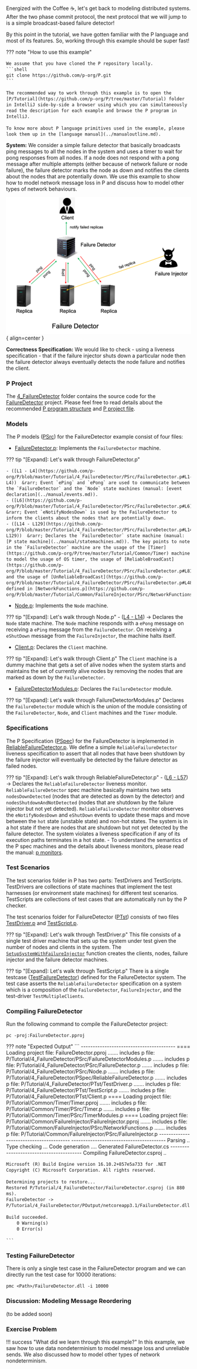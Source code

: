 
Energized with the Coffee :coffee:, let's get back to modeling distributed systems. After the two phase commit protocol, the next protocol that we will jump to is a simple broadcast-based failure detector!

By this point in the tutorial, we have gotten familiar with the P language and most of its features. So, working through this example should be super fast!

??? note "How to use this example"

    We assume that you have cloned the P repository locally.
    ```shell 
    git clone https://github.com/p-org/P.git
    ```

    The recommended way to work through this example is to open the [P/Tutorial](https://github.com/p-org/P/tree/master/Tutorial) folder in IntelliJ side-by-side a browser using which you can simultaneously read the description for each example and browse the P program in IntelliJ.

    To know more about P language primitives used in the example, please look them up in the [language manual](../manualoutline.md).

**System:** We consider a simple failure detector that basically broadcasts ping messages to all the nodes in the system and uses a timer to wait for pong responses from all nodes. If a node does not respond with a pong message after multiple attempts (either because of network failure or node failure), the failure detector marks the node as down and notifies the clients about the nodes that are potentially down. We use this example to show how to model network message loss in P and discuss how to model other types of network behaviours.

![Placeholder](failuredetector.png){ align=center }

**Correctness Specification:** We would like to check - using a liveness specification - that if the failure injector shuts down a particular node then the failure detector always eventually detects the node failure and notifies the client.

### P Project

The [4_FailureDetector](https://github.com/p-org/P/tree/master/Tutorial/4_FailureDetector) folder contains the source code for the [FailureDetector](https://github.com/p-org/P/blob/master/Tutorial/4_FailureDetector/FailureDetector.pproj) project. Please feel free to read details about the recommended [P program structure](../advanced/structureOfPProgram.md) and [P project file](../advanced/PProject.md).

### Models

The P models ([PSrc](https://github.com/p-org/P/tree/master/Tutorial/4_FailureDetector/PSrc)) for the FailureDetector example consist of four files:

- [FailureDetector.p](https://github.com/p-org/P/blob/master/Tutorial/4_FailureDetector/PSrc/FailureDetector.p): Implements the `FailureDetector` machine.
  
??? tip "[Expand]: Let's walk through FailureDetector.p"

    - ([L1 - L4](https://github.com/p-org/P/blob/master/Tutorial/4_FailureDetector/PSrc/FailureDetector.p#L1-L4))  &rarr; Event `ePing` and `ePong` are used to communicate between the `FailureDetector` and the `Node` state machines (manual: [event declaration](../manual/events.md)).
    - ([L6](https://github.com/p-org/P/blob/master/Tutorial/4_FailureDetector/PSrc/FailureDetector.p#L6)) &rarr; Event `eNotifyNodesDown` is used by the FailureDetector to inform the clients about the nodes that are potentially down.
    - ([L14 - L129](https://github.com/p-org/P/blob/master/Tutorial/4_FailureDetector/PSrc/FailureDetector.p#L14-L129))  &rarr; Declares the `FailureDetector` state machine (manual: [P state machine](../manual/statemachines.md)). The key points to note in the `FailureDetector` machine are the usage of the [Timer](https://github.com/p-org/P/tree/master/Tutorial/Common/Timer) machine to model the usage of OS timer, the usage of [ReliableBroadCast](https://github.com/p-org/P/blob/master/Tutorial/4_FailureDetector/PSrc/FailureDetector.p#L81), and the usage of [UnReliableBroadCast](https://github.com/p-org/P/blob/master/Tutorial/4_FailureDetector/PSrc/FailureDetector.p#L48) defined in [NetworkFunctions.p](https://github.com/p-org/P/blob/master/Tutorial/Common/FailureInjector/PSrc/NetworkFunctions.p).

- [Node.p](https://github.com/p-org/P/blob/master/Tutorial/4_FailureDetector/PSrc/Node.p): Implements the `Node` machine.
  
??? tip "[Expand]: Let's walk through Node.p"
    - ([L4 - L14](https://github.com/p-org/P/blob/master/Tutorial/4_FailureDetector/PSrc/Node.p#L4-L14)) &rarr; Declares the `Node` state machine. The `Node` machine responds with a `ePong` message on receiving a `ePing` message from the `FailureDetector`. On receiving a `eShutDown` message from the `FailureInjector`, the machine halts itself.

- [Client.p](https://github.com/p-org/P/blob/master/Tutorial/4_FailureDetector/PSrc/Client.p): Declares the `Client` machine.

??? tip "[Expand]: Let's walk through  Client.p"
    The `Client` machine is a dummy machine that gets a set of alive nodes when the system starts and maintains the set of currently alive nodes by removing the nodes that are marked as down by the `FailureDetector`.
  
- [FailureDetectorModules.p](https://github.com/p-org/P/blob/master/Tutorial/4_FailureDetector/PSrc/FailureDetectorModules.p): Declares the `FailureDetector` module.

??? tip "[Expand]: Let's walk through FailureDetectorModules.p"
    Declares the `FailureDetector` module which is the union of the module consisting of the `FailureDetector`, `Node`, and `Client` machines and the `Timer` module.



### Specifications

The P Specification ([PSpec](https://github.com/p-org/P/tree/master/Tutorial/4_FailureDetector/PSpec)) for the FailureDetector is implemented in [ReliableFailureDetector.p](https://github.com/p-org/P/blob/master/Tutorial/4_FailureDetector/PSpec/ReliableFailureDetector.p). We define a simple `ReliableFailureDetector` liveness specification to assert that all nodes that have been shutdown
by the failure injector will eventually be detected by the failure detector as failed nodes.

??? tip "[Expand]: Let's walk through ReliableFailureDetector.p"
    - ([L6 - L57](https://github.com/p-org/P/blob/master/Tutorial/4_FailureDetector/PSpec/ReliableFailureDetector.p#L6-L57)) &rarr; Declares the `ReliableFailureDetector` liveness monitor. `ReliableFailureDetector` spec machine basically maintains two sets `nodesDownDetected` (nodes that are detected as down by the detector) and `nodesShutdownAndNotDetected` (nodes that are shutdown by the failure injector but not yet detected). `ReliableFailureDetector` monitor observes the `eNotifyNodesDown` and `eShutDown` events to update these maps and move between the `hot` state (unstable state) and non-hot states. The system is in a hot state if there are nodes that are shutdown but not yet detected by the failure detector. The system violates a liveness specification if any of its execution paths terminates in a hot state.
    - To understand the semantics of the P spec machines and the details about liveness monitors, please read the manual: [p monitors](../manual/monitors.md).

### Test Scenarios

The test scenarios folder in P has two parts: TestDrivers and TestScripts. TestDrivers are collections of state machines that implement the test harnesses (or environment state machines) for different test scenarios. TestScripts are collections of test cases that are automatically run by the P checker.

The test scenarios folder for FailureDetector ([PTst](https://github.com/p-org/P/tree/master/Tutorial/4_FailureDetector/PTst)) consists of two files [TestDriver.p](https://github.com/p-org/P/blob/master/Tutorial/4_FailureDetector/PTst/TestDriver.p) and [TestScript.p](https://github.com/p-org/P/blob/master/Tutorial/4_FailureDetector/PTst/TestScript.p).

??? tip "[Expand]: Let's walk through TestDriver.p"
    This file consists of a single test driver machine that sets up the system under test given the number of nodes and clients in the system. The [`SetupSystemWithFailureInjector`](https://github.com/p-org/P/blob/master/Tutorial/4_FailureDetector/PTst/TestDriver.p#L20-L42) function creates the clients, nodes, failure injector and the failure detector machines.

??? tip "[Expand]: Let's walk through TestScript.p"
    There is a single testcase ([TestFailureDetector](https://github.com/p-org/P/blob/master/Tutorial/4_FailureDetector/PTst/TestScript.p#L1-L3)) defined for the FailureDetector system. The test case asserts the `ReliableFailureDetector` specification on a system which is a composition of the `FailureDetector`, `FailureInjector`, and the test-driver `TestMultipleClients`. 

### Compiling FailureDetector

Run the following command to compile the FailureDetector project:

```
pc -proj:FailureDetector.pproj
```

??? note "Expected Output"
    ```
    ----------------------------------------
    ==== Loading project file: FailureDetector.pproj
    ....... includes p file: P/Tutorial/4_FailureDetector/PSrc/FailureDetectorModules.p
    ....... includes p file: P/Tutorial/4_FailureDetector/PSrc/FailureDetector.p
    ....... includes p file: P/Tutorial/4_FailureDetector/PSrc/Node.p
    ....... includes p file: P/Tutorial/4_FailureDetector/PSpec/ReliableFailureDetector.p
    ....... includes p file: P/Tutorial/4_FailureDetector/PTst/TestDriver.p
    ....... includes p file: P/Tutorial/4_FailureDetector/PTst/TestScript.p
    ....... includes p file: P/Tutorial/4_FailureDetector/PTst/Client.p
    ==== Loading project file: P/Tutorial/Common/Timer/Timer.pproj
    ....... includes p file: P/Tutorial/Common/Timer/PSrc/Timer.p
    ....... includes p file: P/Tutorial/Common/Timer/PSrc/TimerModules.p
    ==== Loading project file: P/Tutorial/Common/FailureInjector/FailureInjector.pproj
    ....... includes p file: P/Tutorial/Common/FailureInjector/PSrc/NetworkFunctions.p
    ....... includes p file: P/Tutorial/Common/FailureInjector/PSrc/FailureInjector.p
    ----------------------------------------
    ----------------------------------------
    Parsing ..
    Type checking ...
    Code generation ....
    Generated FailureDetector.cs
    ----------------------------------------
    Compiling FailureDetector.csproj ..

    Microsoft (R) Build Engine version 16.10.2+857e5a733 for .NET
    Copyright (C) Microsoft Corporation. All rights reserved.

    Determining projects to restore...
    Restored P/Tutorial/4_FailureDetector/FailureDetector.csproj (in 880 ms).
    FailureDetector -> P/Tutorial/4_FailureDetector/POutput/netcoreapp3.1/FailureDetector.dll

    Build succeeded.
        0 Warning(s)
        0 Error(s)

    ```

### Testing FailureDetector

There is only a single test case in the FailureDetector program and we can directly run the test case for 10000 iterations:

```shell
pmc <Path>/FailureDetector.dll -i 10000
```

### Discussion: Modeling Message Reordering

(to be added soon)

### Exercise Problem

!!! success "What did we learn through this example?"
    In this example, we saw how to use data nondeterminism to model message loss and unreliable sends. We also discussed how to model other types of network nondeterminism.

